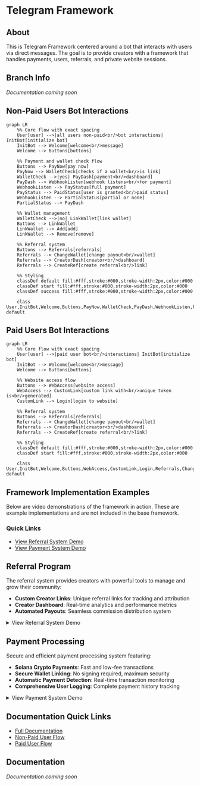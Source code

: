 # Telegram Framework

## About

This is Telegram Framework centered around a bot that interacts with users via direct messages. The goal is to provide creators with a framework that handles payments, users, referrals, and private website sessions.

## Branch Info

*Documentation coming soon*

## Non-Paid Users Bot Interactions

```mermaid
graph LR
    %% Core flow with exact spacing
    User[user] -->|all users non-paid<br/>bot interactions| InitBot[initialize bot]
    InitBot --> Welcome[welcome<br/>message]
    Welcome --> Buttons[buttons]
    
    %% Payment and wallet check flow
    Buttons --> PayNow[pay now]
    PayNow --> WalletCheck[checks if a wallet<br/>is link]
    WalletCheck -->|yes| PayDash[payment<br/>dashboard]
    PayDash --> WebhookListen[webhook listens<br/>for payment]
    WebhookListen --> PayStatus[full payment]
    PayStatus --> PaidStatus[user is granted<br/>paid status]
    WebhookListen --> PartialStatus[partial or none]
    PartialStatus --> PayDash
    
    %% Wallet management
    WalletCheck -->|no| LinkWallet[link wallet]
    Buttons --> LinkWallet
    LinkWallet --> Add[add]
    LinkWallet --> Remove[remove]
    
    %% Referral system
    Buttons --> Referrals[referrals]
    Referrals --> ChangeWallet[change payout<br/>wallet]
    Referrals --> CreatorDash[creator<br/>dashboard]
    Referrals --> CreateRef[create referral<br/>link]
    
    %% Styling
    classDef default fill:#fff,stroke:#000,stroke-width:2px,color:#000
    classDef start fill:#fff,stroke:#000,stroke-width:2px,color:#000
    classDef success fill:#fff,stroke:#000,stroke-width:2px,color:#000
    
    class User,InitBot,Welcome,Buttons,PayNow,WalletCheck,PayDash,WebhookListen,PayStatus,PaidStatus,PartialStatus,LinkWallet,Add,Remove,Referrals,ChangeWallet,CreatorDash,CreateRef default
```

## Paid Users Bot Interactions

```mermaid
graph LR
    %% Core flow with exact spacing
    User[user] -->|paid user bot<br/>interactions| InitBot[initialize bot]
    InitBot --> Welcome[welcome<br/>message]
    Welcome --> Buttons[buttons]
    
    %% Website access flow
    Buttons --> WebAccess[website access]
    WebAccess --> CustomLink[custom link with<br/>unique token is<br/>generated]
    CustomLink --> Login[login to website]
    
    %% Referral system
    Buttons --> Referrals[referrals]
    Referrals --> ChangeWallet[change payout<br/>wallet]
    Referrals --> CreatorDash[creator<br/>dashboard]
    Referrals --> CreateRef[create referral<br/>link]
    
    %% Styling
    classDef default fill:#fff,stroke:#000,stroke-width:2px,color:#000
    classDef start fill:#fff,stroke:#000,stroke-width:2px,color:#000
    
    class User,InitBot,Welcome,Buttons,WebAccess,CustomLink,Login,Referrals,ChangeWallet,CreatorDash,CreateRef default
```

## Framework Implementation Examples

Below are video demonstrations of the framework in action. These are example implementations and are not included in the base framework.

### Quick Links
- [View Referral System Demo](#referral-program)
- [View Payment System Demo](#payment-processing)

## Referral Program

The referral system provides creators with powerful tools to manage and grow their community:

- **Custom Creator Links**: Unique referral links for tracking and attribution
- **Creator Dashboard**: Real-time analytics and performance metrics
- **Automated Payouts**: Seamless commission distribution system

<details>
<summary>View Referral System Demo</summary>

![Referral System Demo](https://github.com/user-attachments/assets/7bab3bb2-9af2-4bee-84ee-740576e2e01a)

</details>

## Payment Processing

Secure and efficient payment processing system featuring:

- **Solana Crypto Payments**: Fast and low-fee transactions
- **Secure Wallet Linking**: No signing required, maximum security
- **Automatic Payment Detection**: Real-time transaction monitoring
- **Comprehensive User Logging**: Complete payment history tracking

<details>
<summary>View Payment System Demo</summary>

![Payment System Demo](https://github.com/user-attachments/assets/f27e39b2-9649-412e-9a7d-f82eed312506)

</details>

## Documentation Quick Links

- [Full Documentation](#documentation)
- [Non-Paid User Flow](#non-paid-users-bot-interactions)
- [Paid User Flow](#paid-users-bot-interactions)

## Documentation

*Documentation coming soon*
